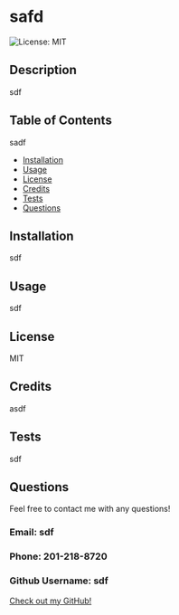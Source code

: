 # safd

![License: MIT](https://img.shields.io/badge/License-MIT-yellow.svg)

## Description 

sdf
  
## Table of Contents

sadf
- [Installation](#installation)
- [Usage](#usage)
- [License](#license)
- [Credits](#credits)
- [Tests](#tests)
- [Questions](#questions)

## Installation

sdf

## Usage

sdf

## License
MIT

## Credits

asdf

## Tests

sdf

## Questions

Feel free to contact me with any questions!

### Email: sdf


### Phone: 201-218-8720


### Github Username: sdf


[Check out my GitHub!](https://github.com/justincanavanmusic/)
